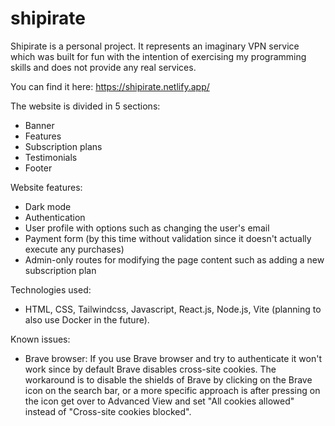 # shipirate

Shipirate is a personal project.
It represents an imaginary VPN service which was built for fun with the intention of exercising my programming skills and does not provide any real services.

You can find it here: https://shipirate.netlify.app/

The website is divided in 5 sections:

- Banner
- Features
- Subscription plans
- Testimonials
- Footer

Website features:

- Dark mode
- Authentication
- User profile with options such as changing the user's email
- Payment form (by this time without validation since it doesn't actually execute any purchases)
- Admin-only routes for modifying the page content such as adding a new subscription plan

Technologies used:

- HTML, CSS, Tailwindcss, Javascript, React.js, Node.js, Vite (planning to also use Docker in the future).

Known issues:

- Brave browser: If you use Brave browser and try to authenticate it won't work since by default Brave disables cross-site cookies. The workaround is to disable the shields of Brave by clicking on the Brave icon on the search bar, or a more specific approach is after pressing on the icon get over to Advanced View and set "All cookies allowed" instead of "Cross-site cookies blocked".
